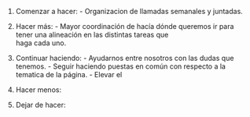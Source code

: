 1.	Comenzar a hacer:   - Organizacion de llamadas semanales y juntadas. 

2.	Hacer más:          - Mayor coordinación de hacía dónde queremos ir para tener una alineación en las distintas tareas que  
                        haga cada uno. 

3.	Continuar haciendo: - Ayudarnos entre nosotros con las dudas que tenemos. 
                        - Seguir haciendo puestas en común con respecto a la tematica de la página.
                        - Elevar el 

4.	Hacer menos:

5.	Dejar de hacer:
